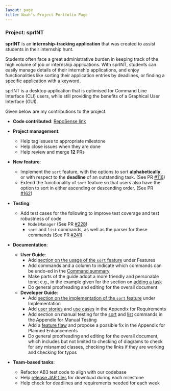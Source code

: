 ```yaml
---
layout: page
title: Noah's Project Portfolio Page
---
```


### Project: sprINT

**sprINT** is an **internship-tracking application** that was created to assist students in their internship hunt.

Students often face a great administrative burden in keeping track of the high volume of job or internship
applications. With sprINT, students can easily manage details of their internship applications, and enjoy functionalities
like sorting their application entries by deadlines, or finding a specific application with a keyword.

sprINT is a desktop application that is optimised for Command Line Interface (CLI) users, while still providing the benefits
of a Graphical User Interface (GUI).

Given below are my contributions to the project.

* **Code contributed**: [RepoSense link](https://nus-cs2103-ay2223s2.github.io/tp-dashboard/?search=noahxinjie&breakdown=true)


* **Project management**:
  * Help tag issues to appropriate milestone
  * Help close issues when they are done
  * Help review and merge **12** PRs
  

* **New feature**:
  * Implement the `sort` feature, with the options to sort **alphabetically**, or with respect
  to the **deadline** of an outstanding task. (See PR [#116](https://github.com/AY2223S2-CS2103T-T13-3/tp/pull/116))
  * Extend the functionality of `sort` feature so that users also have the option to sort in either ascending
  or descending order. (See PR [#162](https://github.com/AY2223S2-CS2103T-T13-3/tp/pull/162))
  

* **Testing**: 
  * Add test cases for the following to improve test coverage and test robustness of code
    * `ModelManager` (See PR [#228](https://github.com/AY2223S2-CS2103T-T13-3/tp/pull/228))
    * `sort` and `list` commands, as well as the parser for these commands (See PR [#241](https://github.com/AY2223S2-CS2103T-T13-3/tp/pull/241))


* **Documentation**:
  * **User Guide**:
    * Add [section on the usage of the `sort` feature](https://ay2223s2-cs2103t-t13-3.github.io/tp/UserGuide.html#433-sorting-applications--sort) under Features
    * Add commands and a column to indicate which commands can be undo-ed in the [Command summary](https://ay2223s2-cs2103t-t13-3.github.io/tp/UserGuide.html#7-command-summary)
    * Make parts of the guide adopt a more friendly and personable tone; 
    e.g., in the example given for the section on [adding a task](https://ay2223s2-cs2103t-t13-3.github.io/tp/UserGuide.html#421-adding-a-task--add-task)
    * Do general proofreading and editing for the overall document
  * **Developer Guide**:
    * Add [section on the implementation of the `sort` feature](https://ay2223s2-cs2103t-t13-3.github.io/tp/DeveloperGuide.html#54-sort-applications-feature) under Implementation
    * Add [user stories](https://ay2223s2-cs2103t-t13-3.github.io/tp/DeveloperGuide.html#82-user-stories) 
    and [use cases](https://ay2223s2-cs2103t-t13-3.github.io/tp/DeveloperGuide.html#83-use-cases) in the Appendix for Requirements
    * Add section on manual testing for the [sort](https://ay2223s2-cs2103t-t13-3.github.io/tp/DeveloperGuide.html#sorting-the-application-list)
    and [list](https://ay2223s2-cs2103t-t13-3.github.io/tp/DeveloperGuide.html#listing-all-applications) commands in the Appendix
    for Manual Testing
    * Add a [feature flaw](https://ay2223s2-cs2103t-t13-3.github.io/tp/DeveloperGuide.html#1-command-to-sort-by-deadline-does-not-inform-user-when-there-are-no-applications-with-deadlines-to-display-and-sort) 
    and propose a possible fix in the Appendix for Planned Enhancements
    * Do general proofreading and editing for the overall document, which includes but not limited to checking
    of diagrams to check for any misnamed classes, checking the links if they are working and checking for typos


* **Team-based tasks**:
  * Refactor AB3 test code to align with our codebase
  * Help [release JAR files](https://github.com/AY2223S2-CS2103T-T13-3/tp/releases) for download during each milestone
  * Help check for deadlines and requirements needed for each week

